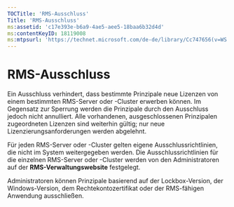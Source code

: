 ```yaml
---
TOCTitle: 'RMS-Ausschluss'
Title: 'RMS-Ausschluss'
ms:assetid: 'c17e393e-b6a9-4ae5-aee5-18baa6b32d4d'
ms:contentKeyID: 18119008
ms:mtpsurl: 'https://technet.microsoft.com/de-de/library/Cc747656(v=WS.10)'
---
```


RMS-Ausschluss
==============

Ein Ausschluss verhindert, dass bestimmte Prinzipale neue Lizenzen von einem bestimmten RMS-Server oder -Cluster erwerben können. Im Gegensatz zur Sperrung werden die Prinzipale durch den Ausschluss jedoch nicht annulliert. Alle vorhandenen, ausgeschlossenen Prinzipalen zugeordneten Lizenzen sind weiterhin gültig; nur neue Lizenzierungsanforderungen werden abgelehnt.

Für jeden RMS-Server oder -Cluster gelten eigene Ausschlussrichtlinien, die nicht im System weitergegeben werden. Die Ausschlussrichtlinien für die einzelnen RMS-Server oder -Cluster werden von den Administratoren auf der **RMS-Verwaltungswebsite** festgelegt.

Administratoren können Prinzipale basierend auf der Lockbox-Version, der Windows-Version, dem Rechtekontozertifikat oder der RMS-fähigen Anwendung ausschließen.
